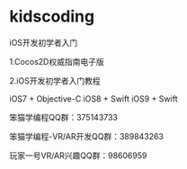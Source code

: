 kidscoding
==========

iOS开发初学者入门

1.Cocos2D权威指南电子版

2.iOS开发初学者入门教程

iOS7 + Objective-C
iOS8 + Swift
iOS9 + Swift


笨猫学编程QQ群：375143733

笨猫学编程-VR/AR开发QQ群：389843263

玩家一号VR/AR兴趣QQ群：98606959
